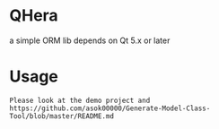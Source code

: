 # QHera
a simple ORM lib depends on Qt 5.x or later

# Usage
	Please look at the demo project and https://github.com/asok00000/Generate-Model-Class-Tool/blob/master/README.md
